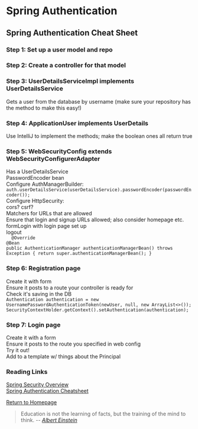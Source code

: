 # Spring Authentication

## Spring Authentication Cheat Sheet
### Step 1: Set up a user model and repo<br>
### Step 2: Create a controller for that model<br>
### Step 3: UserDetailsServiceImpl implements UserDetailsService<br>
Gets a user from the database by username (make sure your repository has the method to make this easy!)

### Step 4: ApplicationUser implements UserDetails<br>
Use IntelliJ to implement the methods; make the boolean ones all return true

### Step 5: WebSecurityConfig extends WebSecurityConfigurerAdapter<br>
Has a UserDetailsService<br>
PasswordEncoder bean<br>
Configure AuthManagerBuilder:<br>
`auth.userDetailsService(userDetailsService).passwordEncoder(passwordEncoder());`<br>
Configure HttpSecurity:<br>
cors? csrf?<br>
Matchers for URLs that are allowed<br>
Ensure that login and signup URLs allowed; also consider homepage etc.<br>
formLogin with login page set up<br>
logout<br>
  `  @Override`<br>
    `@Bean`<br>
    `public AuthenticationManager authenticationManagerBean() throws Exception {
        return super.authenticationManagerBean();
    }`<br>
### Step 6: Registration page<br>
Create it with form<br>
Ensure it posts to a route your controller is ready for<br>
Check it's saving in the DB<br>
   `Authentication authentication = new UsernamePasswordAuthenticationToken(newUser, null, new ArrayList<>());`<br>
    `SecurityContextHolder.getContext().setAuthentication(authentication);`
### Step 7: Login page<br>
Create it with a form<br>
Ensure it posts to the route you specified in web config<br>
Try it out!<br>
Add to a template w/ things about the Principal<br>
 
  


### Reading Links
[Spring Security Overview](https://spring.io/guides/topicals/spring-security-architecture/) <br>
[Spring Authentication Cheatsheet](https://github.com/codefellows/seattle-java-401d2/blob/master/SpringAuthCheatSheet.md) <br>


[Return to Homepage](https://claudiobailon.github.io/reading-notes/401.html)


 
>Education is not the learning of facts,
>but the training of the mind to think.
> -- <cite>[Albert Einstein][1]</cite>

[1]:https://www.goodreads.com/quotes/6137386-education-is-not-the-learning-of-facts-but-the-training 